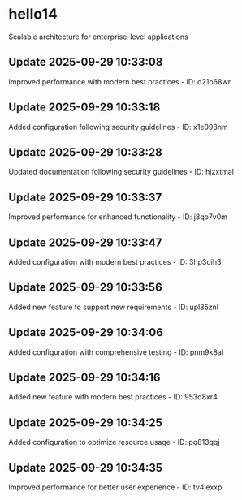 # hello14
Scalable architecture for enterprise-level applications

## Update 2025-09-29 10:33:08
Improved performance with modern best practices - ID: d21o68wr


## Update 2025-09-29 10:33:18
Added configuration following security guidelines - ID: x1e098nm


## Update 2025-09-29 10:33:28
Updated documentation following security guidelines - ID: hjzxtmal


## Update 2025-09-29 10:33:37
Improved performance for enhanced functionality - ID: j8qo7v0m


## Update 2025-09-29 10:33:47
Added configuration with modern best practices - ID: 3hp3dih3


## Update 2025-09-29 10:33:56
Added new feature to support new requirements - ID: upl85znl


## Update 2025-09-29 10:34:06
Added configuration with comprehensive testing - ID: pnm9k8al


## Update 2025-09-29 10:34:16
Added new feature with modern best practices - ID: 953d8xr4


## Update 2025-09-29 10:34:25
Added configuration to optimize resource usage - ID: pq813qqj


## Update 2025-09-29 10:34:35
Improved performance for better user experience - ID: tv4iexxp

